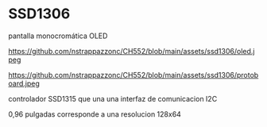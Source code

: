 # SSD1306

pantalla monocromática OLED

https://github.com/nstrappazzonc/CH552/blob/main/assets/ssd1306/oled.jpeg

https://github.com/nstrappazzonc/CH552/blob/main/assets/ssd1306/protoboard.jpeg


controlador SSD1315 que una una interfaz de comunicacion I2C

0,96 pulgadas corresponde a una resolucion 128x64
